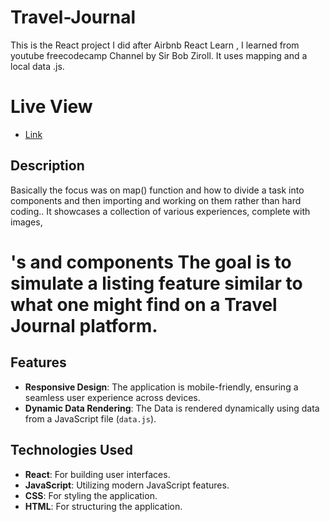 # Travel-Journal
This is the React project I did after Airbnb React Learn , I learned from youtube freecodecamp Channel by Sir Bob Ziroll. It uses mapping and a local data .js.

# Live View

- [Link](https://abbinendra.github.io/Travel-Journal/)

## Description

Basically the focus was on map() function and how to divide a task into components and then importing and working on them rather than hard coding.. 
It showcases a collection of various experiences, complete with images, <h1>'s and components
The goal is to simulate a listing feature similar to what one might find on a Travel Journal platform.

## Features

- **Responsive Design**: The application is mobile-friendly, ensuring a seamless user experience across devices.
- **Dynamic Data Rendering**: The Data is rendered dynamically using data from a JavaScript file (`data.js`).

## Technologies Used

- **React**: For building user interfaces.
- **JavaScript**: Utilizing modern JavaScript features.
- **CSS**: For styling the application.
- **HTML**: For structuring the application.

